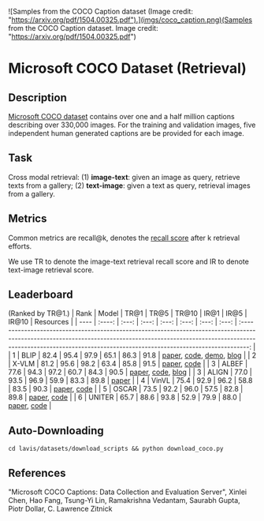 ![Samples from the COCO Caption dataset (Image credit: "https://arxiv.org/pdf/1504.00325.pdf").](imgs/coco_caption.png)(Samples from the COCO Caption dataset. Image credit: "https://arxiv.org/pdf/1504.00325.pdf")

# Microsoft COCO Dataset (Retrieval)

## Description
[Microsoft COCO dataset](https://github.com/tylin/coco-caption) contains over one and a half million captions describing over 330,000 images. For the training and validation images, five independent human generated captions are be provided for each image.

## Task
Cross modal retrieval: (1) **image-text**: given an image as query, retrieve texts from a gallery; (2) **text-image**: given a text as query, retrieval images from a gallery.


## Metrics
Common metrics are recall@k, denotes the [recall score](https://en.wikipedia.org/wiki/Precision_and_recall) after k retrieval efforts.

We use TR to denote the image-text retrieval recall score and IR to denote text-image retrieval score.

## Leaderboard
(Ranked by TR@1.)
| Rank | Model  | TR@1  | TR@5  | TR@10 | IR@1  | IR@5  | IR@10 |                                                                                                                   Resources                                                                                                                    |
| ---- | :----: | :---: | :---: | :---: | :---: | :---: | :---: | :--------------------------------------------------------------------------------------------------------------------------------------------------------------------------------------------------------------------------------------------: |
| 1    |  BLIP  | 82.4  | 95.4  | 97.9  | 65.1  | 86.3  | 91.8  | [paper](https://arxiv.org/pdf/2201.12086.pdf), [code](https://github.com/anonymous/BLIP), [demo](https://huggingface.co/spaces/Salesforce/BLIP), [blog](https://blog.anonymousairesearch.com/blip-bootstrapping-language-image-pretraining/) |
| 2    | X-VLM  | 81.2  | 95.6  | 98.2  | 63.4  | 85.8  | 91.5  |                                                                          [paper](https://arxiv.org/pdf/2111.08276v3.pdf), [code](https://github.com/zengyan-97/X-VLM)                                                                          |
| 3    | ALBEF  | 77.6  | 94.3  | 97.2  | 60.7  | 84.3  | 90.5  |                                            [paper](https://arxiv.org/abs/2107.07651), [code](https://github.com/anonymous/ALBEF), [blog](https://blog.anonymousairesearch.com/align-before-fuse/)                                            |
| 3    | ALIGN  | 77.0  | 93.5  | 96.9  | 59.9  | 83.3  | 89.8  |                                                                                                   [paper](https://arxiv.org/abs/2102.05918)                                                                                                    |
| 4    | VinVL  | 75.4  | 92.9  | 96.2  | 58.8  | 83.5  | 90.3  |                                                                          [paper](https://arxiv.org/pdf/2101.00529v2.pdf), [code](https://github.com/microsoft/Oscar)                                                                           |
| 5    | OSCAR  | 73.5  | 92.2  | 96.0  | 57.5  | 82.8  | 89.8  |                                                                          [paper](https://arxiv.org/pdf/2004.06165v5.pdf), [code](https://github.com/microsoft/Oscar)                                                                           |
| 6    | UNITER | 65.7  | 88.6  | 93.8  | 52.9  | 79.9  | 88.0  |                                                          [paper](https://www.ecva.net/papers/eccv_2020/papers_ECCV/papers/123750103.pdf), [code](https://github.com/ChenRocks/UNITER)                                                          |

## Auto-Downloading

```
cd lavis/datasets/download_scripts && python download_coco.py
```

## References
"Microsoft COCO Captions: Data Collection and Evaluation Server", Xinlei Chen, Hao Fang, Tsung-Yi Lin, Ramakrishna Vedantam, Saurabh Gupta, Piotr Dollar, C. Lawrence Zitnick
